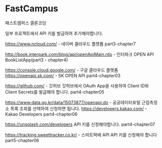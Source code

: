 # FastCampus
패스트캠퍼스 클론코딩

일부 프로젝트에서 API 키를 발급하여 추가해야합니다.

https://www.ncloud.com/ - 네이버 클라우드 플랫폼
part3-chapter7

http://book.interpark.com/blog/api/openApiMain.rdo - 인터파크 OPEN API
BookListApp(part3 - chapter4)

https://console.cloud.google.com/ - 구글 클라우드 플랫폼
https://openapi.sk.com/ - SK OPEN API
part4-chapter03

https://github.com/ - 깃허브
깃허브에서 OAuth App을 사용하여 Client ID와 Client Secrets를 발급해야 합니다.
part4-chapter05

https://www.data.go.kr/data/15073877/openapi.do - 공공데이터포털
근접측정소 목록 조회를 선택하여 신청하면 됩니다.
https://developers.kakao.com/ - Kakao Developers
part4-chapter06

https://unsplash.com/developers
API 키를 신청해야합니다.
part4-chapter07

https://tracking.sweettracker.co.kr/ - 스마트택배 API
API 키를 신청해야 합니다
part5-chapter06
